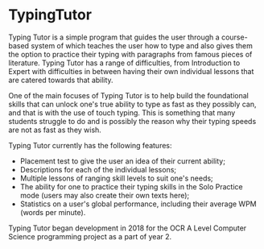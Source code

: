 # TypingTutor

Typing Tutor is a simple program that guides the user through a course-based system of which teaches the user how to type and also gives them the option to practice their typing with paragraphs from famous pieces of literature. Typing Tutor has a range of difficulties, from Introduction to Expert with difficulties in between having their own individual lessons that are catered towards that ability.

One of the main focuses of Typing Tutor is to help build the foundational skills that can unlock one's true ability to type as fast as they possibly can, and that is with the use of touch typing. This is something that many students struggle to do and is possibly the reason why their typing speeds are not as fast as they wish.

Typing Tutor currently has the following features:
* Placement test to give the user an idea of their current ability;
* Descriptions for each of the individual lessons;
* Multiple lessons of ranging skill levels to suit one's needs;
* The ability for one to practice their typing skills in the Solo Practice mode (users may also create their own texts here);
* Statistics on a user's global performance, including their average WPM (words per minute).

Typing Tutor began development in 2018 for the OCR A Level Computer Science programming project as a part of year 2.
